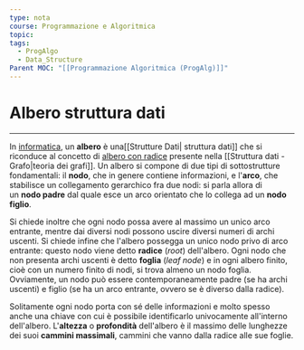 ```yaml
---
type: nota
course: Programmazione e Algoritmica
topic: 
tags:
  - ProgAlgo
  - Data_Structure
Parent MOC: "[[Programmazione Algoritmica (ProgAlg)]]"
---
```

# Albero struttura dati
---
In [informatica](https://it.wikipedia.org/wiki/Informatica), un **albero** è una[[Strutture Dati| struttura dati]] che si riconduce al concetto di [albero con radice](https://it.wikipedia.org/wiki/Albero_(grafo)#Arricchimenti_degli_alberi) presente nella [[Struttura dati - Grafo|teoria dei grafi]]. Un albero si compone di due tipi di sottostrutture fondamentali: il **nodo**, che in genere contiene informazioni, e l'**arco**, che stabilisce un collegamento gerarchico fra due nodi: si parla allora di un **nodo padre** dal quale esce un arco orientato che lo collega ad un **nodo figlio**.

Si chiede inoltre che ogni nodo possa avere al massimo un unico arco entrante, mentre dai diversi nodi possono uscire diversi numeri di archi uscenti. Si chiede infine che l'albero possegga un unico nodo privo di arco entrante: questo nodo viene detto **radice** (*root*) dell'albero. Ogni nodo che non presenta archi uscenti è detto **foglia** (*leaf node*) e in ogni albero finito, cioè con un numero finito di nodi, si trova almeno un nodo foglia. Ovviamente, un nodo può essere contemporaneamente padre (se ha archi uscenti) e figlio (se ha un arco entrante, ovvero se è diverso dalla radice).

Solitamente ogni nodo porta con sé delle informazioni e molto spesso anche una chiave con cui è possibile identificarlo univocamente all'interno dell'albero. L'**altezza** o **profondità** dell'albero è il massimo delle lunghezze dei suoi **cammini massimali**, cammini che vanno dalla radice alle sue foglie.



